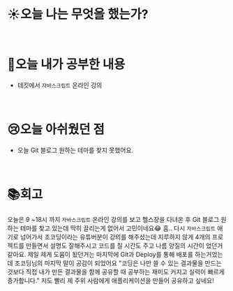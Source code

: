 # ☀️오늘 나는 무엇을 했는가?
&nbsp;
# 🏃오늘 내가 공부한 내용
* 테킷에서 `자바스크립트` 온라인 강의

&nbsp;
# 😢오늘 아쉬웠던 점
* 오늘 Git 블로그 원하는 테마를 찾지 못했어요.

&nbsp;
# 📚회고
오늘은 9 ~18시 까지 `자바스크립트` 온라인 강의를 보고 헬스장을 다녀온 후 Git 블로그 원하는 테마를 찾고 있는데 딱히 끌리는게 없어서 고민이네요😂
흠.. 다시 `자바스크립트` 애기로 넘어가서 조코딩이라는 유튜버분이 강의를 해주셨는데 지루하지 않게 4개의 프로젝트를 만들면서 설명도 잘해주시고 코드를 칠 시간도 주고 나름 양질의 시간이 었던거 같아요. 제일 제게 도움이 됬던거는 마지막에 Git과 Deploy를 통해 배포를 하는거었는데 조코딩님의 마지막 말이 공감이 되었어요 "코딩은 나만 쓸 수 있는 결과물을 만드는 것보다 직접 내가 만든 결과물을 함께 공유할 때 공부하는 재미도 커지고 실력이 빠르게 증가합니다." 저도 빨리 제 주위 사람에게 애플리케이션을 만들어 공유하고 싶네요!



